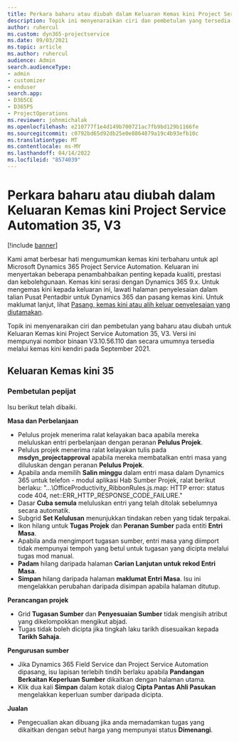 ```yaml
---
title: Perkara baharu atau diubah dalam Keluaran Kemas kini Project Service Automation 35, V3
description: Topik ini menyenaraikan ciri dan pembetulan yang tersedia dalam Keluaran Kemas kini Microsoft Dynamics 365 Project Service Automation 35, V3.
author: ruhercul
ms.custom: dyn365-projectservice
ms.date: 09/03/2021
ms.topic: article
ms.author: ruhercul
audience: Admin
search.audienceType:
- admin
- customizer
- enduser
search.app:
- D365CE
- D365PS
- ProjectOperations
ms.reviewer: johnmichalak
ms.openlocfilehash: e210777f1e4d149b700721ac7fb9bd129b1166fe
ms.sourcegitcommit: c0792bd65d92db25e0e8864879a19c4b93efb10c
ms.translationtype: MT
ms.contentlocale: ms-MY
ms.lasthandoff: 04/14/2022
ms.locfileid: "8574039"
---
```

# <a name="whats-new-or-changed-in-project-service-automation-update-release-35-v3"></a>Perkara baharu atau diubah dalam Keluaran Kemas kini Project Service Automation 35, V3

[!include [banner](../includes/psa-now-project-operations.md)]

Kami amat berbesar hati mengumumkan kemas kini terbaharu untuk apl Microsoft Dynamics 365 Project Service Automation. Keluaran ini menyertakan beberapa penambahbaikan penting kepada kualiti, prestasi dan kebolehgunaan. Kemas kini serasi dengan Dynamics 365 9.x. Untuk mengemas kini kepada keluaran ini, lawati halaman penyelesaian dalam talian Pusat Pentadbir untuk Dynamics 365 dan pasang kemas kini. Untuk maklumat lanjut, lihat [Pasang, kemas kini atau alih keluar penyelesaian yang diutamakan](/power-platform/admin/install-remove-preferred-solution).

Topik ini menyenaraikan ciri dan pembetulan yang baharu atau diubah untuk Keluaran Kemas kini Project Service Automation 35, V3. Versi ini mempunyai nombor binaan V3.10.56.110 dan secara umumnya tersedia melalui kemas kini kendiri pada September 2021.

## <a name="update-release-35"></a>Keluaran Kemas kini 35

### <a name="bug-fixes"></a>Pembetulan pepijat

Isu berikut telah dibaiki.

**Masa dan Perbelanjaan**

- Pelulus projek menerima ralat kelayakan baca apabila mereka meluluskan entri perbelanjaan dengan peranan **Pelulus Projek**.
- Pelulus projek menerima ralat kelayakan tulis pada **msdyn_projectapproval** apabila mereka membatalkan entri masa yang diluluskan dengan peranan **Pelulus Projek**.
- Apabila anda memilih **Salin minggu** dalam entri masa dalam Dynamics 365 untuk telefon - modul aplikasi Hab Sumber Projek, ralat berikut berlaku: "...\OfficeProductivity_RibbonRules.js.map: HTTP error: status code 404, net::ERR_HTTP_RESPONSE_CODE_FAILURE."
- Dasar **Cuba semula** meluluskan entri yang telah ditolak sebelumnya secara automatik.
- Subgrid **Set Kelulusan** menunjukkan tindakan reben yang tidak terpakai.
- Ikon hilang untuk **Tugas Projek** dan **Peranan Sumber** pada entiti **Entri Masa**.
- Apabila anda mengimport tugasan sumber, entri masa yang diimport tidak mempunyai tempoh yang betul untuk tugasan yang dicipta melalui tugas mod manual.
- **Padam** hilang daripada halaman **Carian Lanjutan untuk rekod Entri Masa**.
- **Simpan** hilang daripada halaman **maklumat Entri Masa**. Isu ini mengelakkan perubahan daripada disimpan apabila halaman ditutup.

**Perancangan projek**

- Grid **Tugasan Sumber** dan **Penyesuaian Sumber** tidak mengisih atribut yang dikelompokkan mengikut abjad.
- Tugas tidak boleh dicipta jika tingkah laku tarikh disesuaikan kepada **Tarikh Sahaja**.

**Pengurusan sumber**

- Jika Dynamics 365 Field Service dan Project Service Automation dipasang, isu lapisan terlebih tindih berlaku apabila **Pandangan Berkaitan Keperluan Sumber** dikaitkan dengan halaman utama.
- Klik dua kali **Simpan** dalam kotak dialog **Cipta Pantas Ahli Pasukan** mengelakkan keperluan sumber daripada dicipta.

**Jualan**

- Pengecualian akan dibuang jika anda memadamkan tugas yang dikaitkan dengan sebut harga yang mempunyai status **Dimenangi**.
